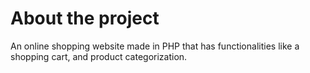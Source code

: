 # About the project

An online shopping website made in PHP that has functionalities like a shopping cart, and product categorization.
